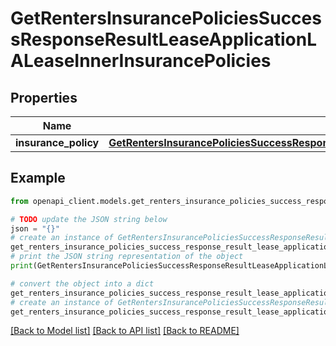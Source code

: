 # GetRentersInsurancePoliciesSuccessResponseResultLeaseApplicationLALeaseInnerInsurancePolicies


## Properties

Name | Type | Description | Notes
------------ | ------------- | ------------- | -------------
**insurance_policy** | [**GetRentersInsurancePoliciesSuccessResponseResultLeaseApplicationLALeaseInnerInsurancePoliciesInsurancePolicy**](GetRentersInsurancePoliciesSuccessResponseResultLeaseApplicationLALeaseInnerInsurancePoliciesInsurancePolicy.md) |  | 

## Example

```python
from openapi_client.models.get_renters_insurance_policies_success_response_result_lease_application_la_lease_inner_insurance_policies import GetRentersInsurancePoliciesSuccessResponseResultLeaseApplicationLALeaseInnerInsurancePolicies

# TODO update the JSON string below
json = "{}"
# create an instance of GetRentersInsurancePoliciesSuccessResponseResultLeaseApplicationLALeaseInnerInsurancePolicies from a JSON string
get_renters_insurance_policies_success_response_result_lease_application_la_lease_inner_insurance_policies_instance = GetRentersInsurancePoliciesSuccessResponseResultLeaseApplicationLALeaseInnerInsurancePolicies.from_json(json)
# print the JSON string representation of the object
print(GetRentersInsurancePoliciesSuccessResponseResultLeaseApplicationLALeaseInnerInsurancePolicies.to_json())

# convert the object into a dict
get_renters_insurance_policies_success_response_result_lease_application_la_lease_inner_insurance_policies_dict = get_renters_insurance_policies_success_response_result_lease_application_la_lease_inner_insurance_policies_instance.to_dict()
# create an instance of GetRentersInsurancePoliciesSuccessResponseResultLeaseApplicationLALeaseInnerInsurancePolicies from a dict
get_renters_insurance_policies_success_response_result_lease_application_la_lease_inner_insurance_policies_from_dict = GetRentersInsurancePoliciesSuccessResponseResultLeaseApplicationLALeaseInnerInsurancePolicies.from_dict(get_renters_insurance_policies_success_response_result_lease_application_la_lease_inner_insurance_policies_dict)
```
[[Back to Model list]](../README.md#documentation-for-models) [[Back to API list]](../README.md#documentation-for-api-endpoints) [[Back to README]](../README.md)


